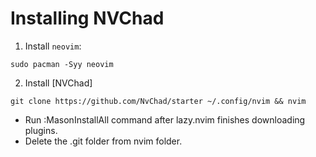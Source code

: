 # Installing NVChad

1. Install `neovim`:

```shell
sudo pacman -Syy neovim
```

2. Install [NVChad]

```shell
git clone https://github.com/NvChad/starter ~/.config/nvim && nvim
```

- Run :MasonInstallAll command after lazy.nvim finishes downloading plugins.
- Delete the .git folder from nvim folder.

